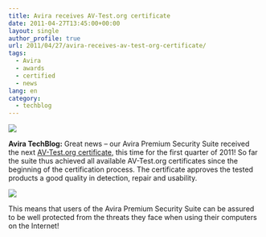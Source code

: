 ```yaml
---
title: Avira receives AV-Test.org certificate
date: 2011-04-27T13:45:00+00:00
layout: single
author_profile: true
url: 2011/04/27/avira-receives-av-test-org-certificate/
tags:
  - Avira
  - awards
  - certified
  - news
lang: en
category: 
  - techblog
---
```

[![](http://3.bp.blogspot.com/-RMuVIxyKf5Q/TbgWavUYNzI/AAAAAAAAD2w/_Yv5jesqqyY/s200/avira_logo_red_rgb+%25282%2529.jpg)](http://3.bp.blogspot.com/-RMuVIxyKf5Q/TbgWavUYNzI/AAAAAAAAD2w/_Yv5jesqqyY/s1600/avira_logo_red_rgb+%25282%2529.jpg)

**Avira TechBlog:** Great news – our Avira Premium Security Suite received the next [AV-Test.org certificate](http://www.av-test.org/certifications), this time for the first quarter of 2011! So far the suite thus achieved all available AV-Test.org certificates since the beginning of the certification process. The certificate approves the tested products a good quality in detection, repair and usability.

[![](http://3.bp.blogspot.com/-BWL18TTvAM0/TbgWRsxai1I/AAAAAAAAD2s/P-ElWMIz7K4/s1600/2011-04-AV-Test-Cert-Q1-2011-small.png)](http://3.bp.blogspot.com/-BWL18TTvAM0/TbgWRsxai1I/AAAAAAAAD2s/P-ElWMIz7K4/s1600/2011-04-AV-Test-Cert-Q1-2011-small.png)

This means that users of the Avira Premium Security Suite can be assured to be well protected from the threats they face when using their computers on the Internet!